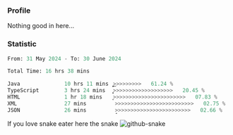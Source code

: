 ### Profile 

Nothing good in here...

### Statistic
<!--START_SECTION:waka-->

```python
From: 31 May 2024 - To: 30 June 2024

Total Time: 16 hrs 38 mins

Java              10 hrs 11 mins  ͎͎͎͎͎͎͎͎͎͎͎͎͎͎͎͜>>>>>>>>>   61.24 %
TypeScript        3 hrs 24 mins   ͎͎͎͎͎͙>>>>>>>>>>>>>>>>>>>   20.45 %
HTML              1 hr 18 mins    ͎͎>>>>>>>>>>>>>>>>>>>>>>>   07.83 %
XML               27 mins         >>>>>>>>>>>>>>>>>>>>>>>>>   02.75 %
JSON              26 mins         ̝>>>>>>>>>>>>>>>>>>>>>>>>   02.66 %
```

<!--END_SECTION:waka-->

If you love snake eater here the snake 
<picture>
  <source media="(prefers-color-scheme: dark)" srcset="https://github.com/pradana4648/pradana4648/blob/c0566a83ca6ea5f2e46bab00e717c4c82b4b5c4c/github-contribution-grid-snake-dark.svg" />
  <source media="(prefers-color-scheme: light)" srcset="https://github.com/pradana4648/pradana4648/blob/c0566a83ca6ea5f2e46bab00e717c4c82b4b5c4c/github-contribution-grid-snake.svg" />
  <img alt="github-snake" src="https://github.com/pradana4648/pradana4648/blob/c0566a83ca6ea5f2e46bab00e717c4c82b4b5c4c/github-contribution-grid-snake.svg" />
</picture>
